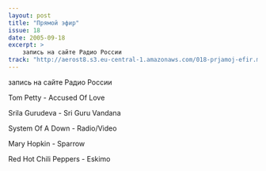 ```yaml
---
layout: post
title: "Прямой эфир"
issue: 18
date: 2005-09-18
excerpt: >
    запись на сайте Радио России
track: "http://aerost8.s3.eu-central-1.amazonaws.com/018-prjamoj-efir.mp3"
---
```


запись на сайте Радио России

Tom Petty - Accused Of Love

Srila Gurudeva - Sri Guru Vandana

System Of A Down - Radio/Video

Mary Hopkin - Sparrow

Red Hot Chili Peppers - Eskimo
